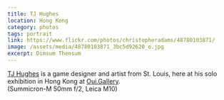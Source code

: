 ```yaml
---
title: TJ Hughes
location: Hong Kong
category: photos
tags: portrait
link: https://www.flickr.com/photos/christopheradams/48780103871/
image: /assets/media/48780103871_3bc5d92620_o.jpg
excerpt: Dimsum Thensum
---
```


[TJ Hughes] is a game designer and artist from St. Louis, here at his solo
exhibition in Hong Kong at [Oui.Gallery].  
(Summicron-M 50mm f/2, Leica M10)

[Oui.Gallery]: https://oui.gallery
[TJ Hughes]: https://www.instagram.com/terrifyingjellyfish/
